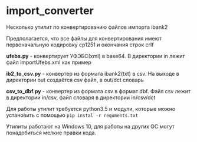 # import_converter
Несколько утилит по конвертированию файлов импорта ibank2

Предполагается, что все файлы для конвертирования имеют первоначальную кодировку cp1251 и окончания строк crlf

**ufebs.py** - конвертирует УФЭБС(xml) в base64. В директории in лежит файл importUfebs.xml как пример

**ib2_to_csv.py** - конвертер из формата ibank2(txt) в csv. На выходе в директории out создаётся csv файл, в out/dct словарь

**csv_to_dbf.py** - конвертер из формата csv в формат dbf. Файл csv лежит в директории in/csv, файл словаря в директории in/csv/dct


Для работы утилит требуется python3.5 и модули, которые можно установить с помощью
`pip instal -r requments.txt`

Утилиты работают на Windows 10, для работы на других ОС могут понадобиться мелкие правки кода.
